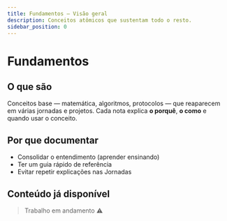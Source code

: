 ```yaml
---
title: Fundamentos – Visão geral
description: Conceitos atômicos que sustentam todo o resto.
sidebar_position: 0
---
```


# Fundamentos

## O que são

Conceitos base — matemática, algoritmos, protocolos — que reaparecem em várias jornadas e projetos. Cada nota explica **o porquê**, **o como** e quando usar o conceito.

## Por que documentar

- Consolidar o entendimento (aprender ensinando)
- Ter um guia rápido de referência
- Evitar repetir explicações nas Jornadas

## Conteúdo já disponível

> Trabalho em andamento :warning:

<!--
import Link from '@docusaurus/Link';

<ul>
  <li><Link to="/notes/foundations/regression-linear">Regressão Linear</Link></li>
  <li><Link to="/notes/foundations/http">HTTP – Conceitos</Link></li>
</ul>
-->
